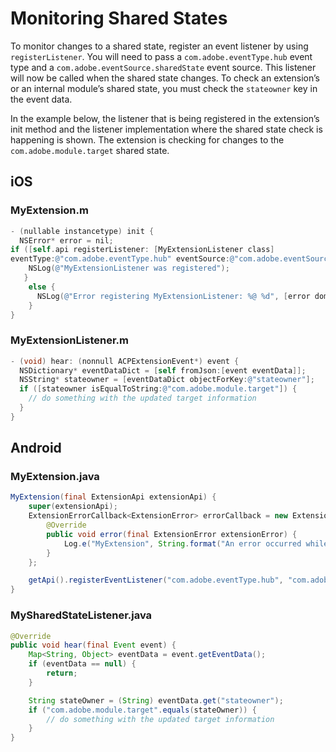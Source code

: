 # Monitoring Shared States

To monitor changes to a shared state, register an event listener by using `registerListener`. You will need to pass a `com.adobe.eventType.hub` event type and a `com.adobe.eventSource.sharedState` event source. This listener will now be called when the shared state changes. To check an extension’s or an internal module’s shared state, you must check the `stateowner` key in the event data.

In the example below, the listener that is being registered in the extension’s init method and the listener implementation where the shared state check is happening is shown. The extension is checking for changes to the `com.adobe.module.target` shared state.

## iOS

### **MyExtension.m**

```objectivec
- (nullable instancetype) init {
  NSError* error = nil;
if ([self.api registerListener: [MyExtensionListener class]
eventType:@"com.adobe.eventType.hub" eventSource:@"com.adobe.eventSource.sharedState" error:&error]) {  
    NSLog(@"MyExtensionListener was registered");
   }
    else {  
      NSLog(@"Error registering MyExtensionListener: %@ %d", [error domain], (int)[error code]);
    }
}
```

### MyExtensionListener.m

```objectivec
- (void) hear: (nonnull ACPExtensionEvent*) event {
  NSDictionary* eventDataDict = [self fromJson:[event eventData]];
  NSString* stateowner = [eventDataDict objectForKey:@"stateowner"];
  if ([stateowner isEqualToString:@"com.adobe.module.target"]) {  
    // do something with the updated target information
  }
}
```

## Android

### MyExtension.java

```java
MyExtension(final ExtensionApi extensionApi) {
    super(extensionApi);
    ExtensionErrorCallback<ExtensionError> errorCallback = new ExtensionErrorCallback<ExtensionError>() {
        @Override
        public void error(final ExtensionError extensionError) {
            Log.e("MyExtension", String.format("An error occurred while registering MySharedStateListener %d %s", extensionError.getErrorCode(), extensionError.getErrorName()));
        }
    };

    getApi().registerEventListener("com.adobe.eventType.hub", "com.adobe.eventSource.sharedState", MySharedStateListener.class, errorCallback);
}
```

### MySharedStateListener.java

```java
@Override
public void hear(final Event event) {
    Map<String, Object> eventData = event.getEventData();
    if (eventData == null) {
        return;
    }

    String stateOwner = (String) eventData.get("stateowner");
    if ("com.adobe.module.target".equals(stateOwner)) {
        // do something with the updated target information
    }
}
```

